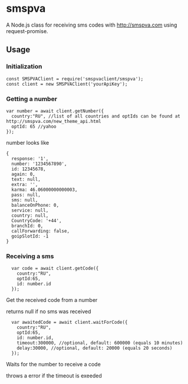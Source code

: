 # smspva
A Node.js class for receiving sms codes with http://smspva.com using request-promise.

## Usage
### Initialization
```
const SMSPVAClient = require('smspvaclient/smspva');
const client = new SMSPVAClient('yourApiKey');
```
### Getting a number
```
var number = await client.getNumber({
  country:"RU", //list of all countries and optIds can be found at http://smspva.com/new_theme_api.html
  optId: 65 //yahoo
});
```


number looks like
```
{
  response: '1',
  number: '1234567890',
  id: 12345678,
  again: 0,
  text: null,
  extra: '',
  karma: 46.06000000000003,
  pass: null,
  sms: null,
  balanceOnPhone: 0,
  service: null,
  country: null,
  CountryCode: '+44',
  branchId: 0,
  callForwarding: false,
  goipSlotId: -1
}
```

### Receiving a sms

```
  var code = await client.getCode({
    country:"RU",
    optId:65,
    id: number.id
  });
```
Get the received code from a number

returns null if no sms was received
    
```
  var awaitedCode = await client.waitForCode({
    country:"RU",
    optId:65,
    id: number.id,
    timeout:300000, //optional, default: 600000 (equals 10 minutes)
    delay:30000, //optional, default: 20000 (equals 20 seconds)
  });   
```
Waits for the number to receive a code

throws a error if the timeout is exeeded
